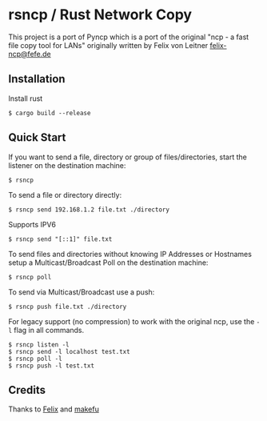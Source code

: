 # rsncp / Rust Network Copy

This project is a port of Pyncp which is a port of the original 
"ncp - a fast file copy tool for LANs" originally written by Felix von
Leitner <felix-ncp@fefe.de>

Installation
------------

Install rust

    $ cargo build --release

Quick Start
-----------

If you want to send a file, directory or group of files/directories, start
the listener on the destination machine:

    $ rsncp

To send a file or directory directly:

    $ rsncp send 192.168.1.2 file.txt ./directory

Supports IPV6

    $ rsncp send "[::1]" file.txt

To send files and directories without knowing IP Addresses or Hostnames 
setup a Multicast/Broadcast Poll on the destination machine:

    $ rsncp poll

To send via Multicast/Broadcast use a push:

    $ rsncp push file.txt ./directory

For legacy support (no compression) to work with the original ncp, use the `-l`
flag in all commands.

    $ rsncp listen -l
    $ rsncp send -l localhost test.txt
    $ rsncp poll -l
    $ rsncp push -l test.txt

Credits
-------
Thanks to [Felix](http://www.fefe.de/ncp/) and
[makefu](https://github.com/makefu/pyncp)
